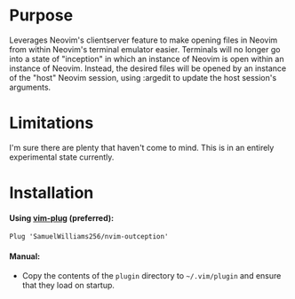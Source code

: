 # Purpose

Leverages Neovim's clientserver feature to make opening files in Neovim from
within Neovim's terminal emulator easier. Terminals will no longer go into a
state of "inception" in which an instance of Neovim is open within an instance
of Neovim. Instead, the desired files will be opened by an instance of the
"host" Neovim session, using :argedit to update the host session's arguments.

# Limitations

I'm sure there are plenty that haven't come to mind. This is in an entirely
experimental state currently.

# Installation

#### Using [vim-plug](https://github.com/junegunn/vim-plug) (preferred):

    Plug 'SamuelWilliams256/nvim-outception'

#### Manual:

* Copy the contents of the `plugin` directory to `~/.vim/plugin` and ensure that they load on startup.
